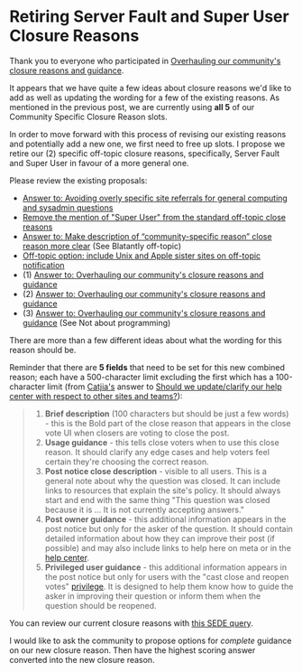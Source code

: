 # Retiring Server Fault and Super User Closure Reasons


Thank you to everyone who participated in [Overhauling our community's closure reasons and guidance](https://meta.stackoverflow.com/q/417008/15497888).

It appears that we have quite a few ideas about closure reasons we'd like to add as well as updating the wording for a few of the existing reasons. As mentioned in the previous post, we are currently using __all 5__ of our Community Specific Closure Reason slots.

In order to move forward with this process of revising our existing reasons and potentially add a new one, we first need to free up slots. I propose we retire our (2) specific off-topic closure reasons, specifically, Server Fault and Super User in favour of a more general one.

Please review the existing proposals:

 - [Answer to: Avoiding overly specific site referrals for general computing and sysadmin questions](https://meta.stackoverflow.com/a/313265)
 - [Remove the mention of "Super User" from the standard off-topic close reasons](https://meta.stackoverflow.com/q/277872)
 - [Answer to: Make description of “community-specific reason” close reason more clear](https://meta.stackoverflow.com/a/412865) (See Blatantly off-topic)
 - [Off-topic option: include Unix and Apple sister sites on off-topic notification](https://meta.stackoverflow.com/q/380370)
 - (1) [Answer to: Overhauling our community's closure reasons and guidance](https://meta.stackoverflow.com/a/417659)
 - (2) [Answer to: Overhauling our community's closure reasons and guidance](https://meta.stackoverflow.com/a/417611)
 - (3) [Answer to: Overhauling our community's closure reasons and guidance](https://meta.stackoverflow.com/a/417732) (See Not about programming)


There are more than a few different ideas about what the wording for this reason should be.

Reminder that there are __5 fields__ that need to be set for this new combined reason; each have a 500-character limit excluding the first which has a 100-character limit (from [Catjia's](https://meta.stackexchange.com/users/284336) answer to [Should we update/clarify our help center with respect to other sites and teams?](https://meta.stackexchange.com/a/362584)):

> 1. **Brief description** (100 characters but should be just a few words) - this is the Bold part of the close reason that appears in the close vote UI when closers are voting to close the post.
> 2. **Usage guidance** - this tells close voters when to use this close reason. It should clarify any edge cases and help voters feel certain they're choosing the correct reason.
> 3. **Post notice close description** - visible to all users. This is a general note about why the question was closed. It can include links to resources that explain the site's policy. It should always start and end with the same thing "This question was closed because it is ... It is not currently accepting answers."
> 4. **Post owner guidance** - this additional information appears in the post notice but only for the asker of the question. It should contain detailed information about how they can improve their post (if possible) and may also include links to help here on meta or in the [help center](https://stackoverflow.com/help).
> 5. **Privileged user guidance** - this additional information appears in the post notice but only for users with the "cast close and reopen votes" [privilege](https://stackoverflow.com/help/privileges/close-questions). It is designed to help them know how to guide the asker in improving their question or inform them when the question should be reopened.

You can review our current closure reasons with [this SEDE query](https://data.stackexchange.com/stackoverflow/query/1573733).

I would like to ask the community to propose options for _complete_ guidance on our new closure reason. Then have the highest scoring answer converted into the new closure reason.
